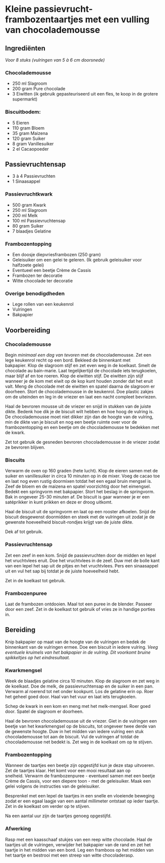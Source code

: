 # Kleine passievrucht-frambozentaartjes met een vulling van chocolademousse
## Ingrediënten
_Voor 8 stuks (vulringen van 5 à 6 cm doorsnede)_

### Chocolademousse
- 250 ml Slagroom
- 200 gram Pure chocolade
- 3 Eiwitten (ik gebruik gepasteuriseerd uit een fles, te koop in de grotere supermarkt)

### Biscuitbodem:
- 5 Eieren
- 110 gram Bloem
- 35 gram Maizena
- 120 gram Suiker
- 8 gram Vanillesuiker
- 2 el Cacaopoeder

## Passievruchtensap
- 3 à 4 Passievruchten
- 1 Sinaasappel

### Passievruchtkwark
- 500 gram Kwark
- 250 ml Slagroom
- 200 ml Melk
- 100 ml Passievruchtensap
- 80 gram Suiker
- 7 blaadjes Gelatine

### Frambozentopping
- Een doosje diepvriesframbozen (250 gram)
- Geleisuiker om een gelei te geleren. (Ik gebruik geleisuiker voor halfzoete gelei)
- Eventueel een beetje Crème de Cassis
- Frambozen ter decoratie
- Witte chocolade ter decoratie

### Overige benodigdheden
- Lege rollen van een keukenrol
- Vulringen
- Bakpapier

## Voorbereiding
### Chocolademousse
Begin _minimaal een dag van tevoren_ met de chocolademousse. Zet een lege keukenrol recht op een bord. Bekleed de binnenkant met bakpapier. Klop de slagroom stijf en zet even weg in de koelkast. Smelt de chocolade au bain-marie. Laat tegelijkertijd de chocolade iets terugkoelen, maar blijf af en toe roeren. Klop de eiwitten stijf. De eiwitten zijn stijf wanneer je de kom met eiwit op de kop kunt houden zonder dat het eruit valt. Meng de chocolade met de eiwitten en spatel daarna de slagroom er doorheen. Stort de chocolademousse in de keukenrol. Doe plastic zakjes om de uiteinden en leg in de vriezer en laat een nacht compleet bevriezen.

Haal de bevroren mousse uit de vriezer en snijd in stukken van de juiste dikte. Bedenk hoe dik je de biscuit wilt hebben en hoe hoog de vulring is. De chocolademousse moet niet dikker zijn dan de hoogte van de vulring, min de dikte van je biscuit en nog een beetje ruimte over voor de frambozentopping en een beetje om de chocolademousse te bedekken met de kwark.

Zet tot gebruik de gesneden bevroren chocolademousse in de vriezer zodat ze bevroren blijven.

### Biscuits
Verwarm de oven op 160 graden (hete lucht). Klop de eieren samen met de suiker en vanillesuiker in circa 10 minuten op in de mixer. Voeg de cacao toe en laat nog even rustig doormixen totdat het een egaal bruin mengsel is. Zeef de bloem en de maizena en spatel voorzichtig door het eimengsel. Bedekt een springvorm met bakpapier. Stort het beslag in de springvorm. Bak in ongeveer 25-30 minuten af. De biscuit is gaar wanneer je er een satéprikker in kunt prikken en deze er droog uitkomt.

Haal de biscuit uit de springvorm en laat op een rooster afkoelen. Snijd de biscuit desgewenst doormidden en steek met de vulringen uit zodat je de gewenste hoeveelheid biscuit-rondjes krijgt van de juiste dikte.

Dek af tot gebruik.

### Passievruchtensap
Zet een zeef in een kom. Snijd de passievruchten door de midden en lepel het vruchtvlees eruit. Doe het vruchtvlees in de zeef. Duw met de bolle kant van een lepel het sap uit de pitjes en het vruchtvlees. Pers een sinaasappel uit en vul het sap bij totdat je de juiste hoeveelheid hebt.

Zet in de koelkast tot gebruik.

### Frambozenpuree
Laat de frambozen ontdooien. Maal tot een puree in de blender. Passeer door een zeef. Zet in de koelkast tot gebruik of vries ze in handige porties in.

## Bereiding
Knip bakpapier op maat van de hoogte van de vulringen en bedek de binnenkant van de vulringen ermee. Doe een biscuit in iedere vulring. _Veeg eventuele kruimels van het bakpapier in de vulring. Dit voorkomt bruine spikkeltjes op het eindresultaat._

### Kwarkmengsel
Week de blaadjes gelatine circa 10 minuten. Klop de slagroom en zet weg in de koelkast. Doe de melk, de passievruchtensap en de suiker in een pan. Verwarm al roerend tot net onder kookpunt. Los de gelatine erin op. Roer het geheel goed door. Haal van het vuur en laat iets terugkoelen. 

Schep de kwark in een kom en meng met het melk-mengsel. Roer goed door. Spatel de slagroom er doorheen.

Haal de bevroren chocolademousse uit de vriezer. Giet in de vulringen een beetje van het kwarkmengsel op de biscuits, tot ongeveer twee derde van de gewenste hoogte. Duw in het midden van iedere vulring een stuk chocolademousse tot aan de biscuit. Vul de vulringen af totdat de chocolademousse net bedekt is. Zet weg in de koelkast om op te stijven.

### Frambozentopping
Wanneer de taartjes een beetje zijn opgestijfd kun je deze stap uitvoeren. Zet de taartjes klaar. Het komt voor een mooi resultaat aan op snelheid. Verwarm de frambozenpuree - eventueel samen met een beetje Crème de Cassis, voor een diepere toon - met de geleisuiker. Maak een gelei volgens de instructies van de geleisuiker.

Besprenkel met een lepel de taartjes in een snelle en vloeiende beweging zodat er een egaal laagje van een aantal millimeter ontstaat op ieder taartje. Zet in de koelkast om verder op te stijven.

Na een aantal uur zijn de taartjes genoeg opgestijfd.

### Afwerking
Rasp met een kaasschaaf stukjes van een reep witte chocolade. Haal de taartjes uit de vulringen, verwijder het bakpapier van de rand en zet het taartje in het midden van een bord. Leg een framboos op het midden van het taartje en bestrooi met een streep van witte chocoladerasp.
